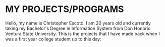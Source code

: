# MY PROJECTS/PROGRAMS

Hello, my name is Christopher Escoto. I am 20 years old and currently taking my Bachelor's Degree in Information System from Don Honorio Ventura State University. This is the projects that I have made back when I was a first year college student up to this day:
